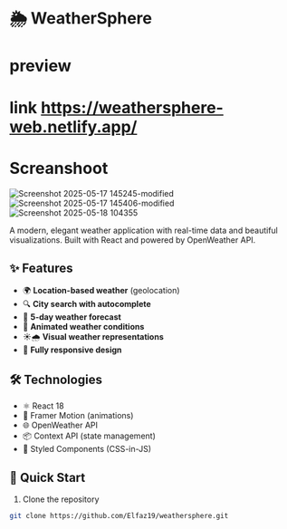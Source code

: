 # 🌦️ WeatherSphere

# preview
# link  https://weathersphere-web.netlify.app/

# Screanshoot
![Screenshot 2025-05-17 145245-modified](https://github.com/user-attachments/assets/390c5edd-843a-4589-b5ad-f1972e34a2e5)
![Screenshot 2025-05-17 145406-modified](https://github.com/user-attachments/assets/6250c6c7-fe85-4a27-bbfb-7bb604791e17)
![Screenshot 2025-05-18 104355](https://github.com/user-attachments/assets/d7e44cde-0c36-4260-8df9-8bcf899619d7)




A modern, elegant weather application with real-time data and beautiful visualizations. Built with React and powered by OpenWeather API.

## ✨ Features

- 🌍 **Location-based weather** (geolocation)
- 🔍 **City search with autocomplete**
- 📅 **5-day weather forecast**
- 🌈 **Animated weather conditions**
- ☀️🌧️ **Visual weather representations**
- 📱 **Fully responsive design**

## 🛠️ Technologies

- ⚛️ React 18
- 🎨 Framer Motion (animations)
- 🌐 OpenWeather API
- 📦 Context API (state management)
- 💅 Styled Components (CSS-in-JS)

## 🚀 Quick Start

1. Clone the repository
```bash
git clone https://github.com/Elfaz19/weathersphere.git
